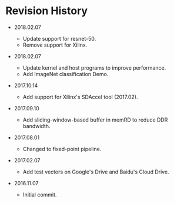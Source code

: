 # Revision History

* 2018.02.07
	* Update support for resnet-50.
    * Remove support for Xilinx.
    
* 2018.02.07
	* Update kernel and host programs to improve performance.
	* Add ImageNet classification Demo.

* 2017.10.14 
	* Add support for Xilinx's SDAccel tool (2017.02).
	
* 2017.09.10
	* Add sliding-window-based buffer in memRD to reduce DDR bandwidth.

* 2017.08.01
	* Changed to fixed-point pipeline.
	
* 2017.02.07
	* Add test vectors on Google's Drive and Baidu's Cloud Drive.
	
* 2016.11.07
	* Initial commit.
